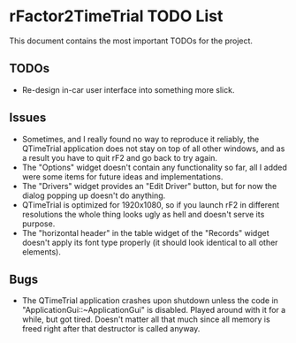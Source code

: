 # rFactor2TimeTrial TODO List

This document contains the most important TODOs for the project.

## TODOs

- Re-design in-car user interface into something more slick.

## Issues

- Sometimes, and I really found no way to reproduce it reliably, the QTimeTrial application does not stay on top of all other windows, and as a result you have to quit rF2 and go back to try again.
- The "Options" widget doesn't contain any functionality so far, all I added were some items for future ideas and implementations.
- The "Drivers" widget provides an "Edit Driver" button, but for now the dialog popping up doesn't do anything.
- QTimeTrial is optimized for 1920x1080, so if you launch rF2 in different resolutions the whole thing looks ugly as hell and doesn't serve its purpose.
- The "horizontal header" in the table widget of the "Records" widget doesn't apply its font type properly (it should look identical to all other elements).

## Bugs

- The QTimeTrial application crashes upon shutdown unless the code in "ApplicationGui::~ApplicationGui" is disabled. Played around with it for a while, but got tired. Doesn't matter all that much since all memory is freed right after that destructor is called anyway.
